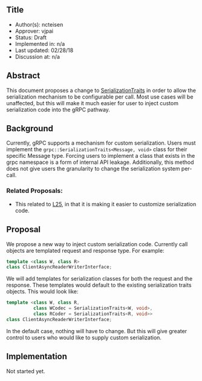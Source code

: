 Title
----
* Author(s): ncteisen
* Approver: vjpai
* Status: Draft
* Implemented in: n/a
* Last updated: 02/28/18
* Discussion at: n/a

## Abstract

This document proposes a change to [SerializationTraits](https://github.com/grpc/grpc/blob/master/include/grpcpp/impl/codegen/serialization_traits.h) in order to allow the serialization mechanism to be configurable per call. Most use cases will be unaffected, but this will make it much easier for user to inject custom serialization code into the gRPC pathway.

## Background

Currently, gRPC supports a mechanism for custom serialization. Users must implement the `grpc::SerializationTraits<Message, void>` class for their specific Message type. Forcing users to implement a class that exists in the grpc namespace is a form of internal API leakage. Additionally, this method does not give users the granularity to change the serialization system per-call.

### Related Proposals: 
* This related to [L25](https://github.com/grpc/proposal/pull/61), in that it is making it easier to customize serialization code.

## Proposal

We propose a new way to inject custom serialization code. Currently call objects are templated request and response type. For example:

```C++
template <class W, class R>
class ClientAsyncReaderWriterInterface;
```

We will add templates for serialization classes for both the request and the response. These templates would default to the existing serialization traits objects. This would look like:

```C++
template <class W, class R, 
          class WCodec = SerializationTraits<W, void>, 
          class RCoder = SerializationTraits<R, void>>
class ClientAsyncReaderWriterInterface;
```

In the default case, nothing will have to change. But this will give greater control to users who would like to supply custom serialization.

## Implementation

Not started yet.
